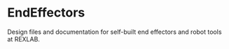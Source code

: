 EndEffectors
============

Design files and documentation for self-built end effectors and robot tools at REXLAB.